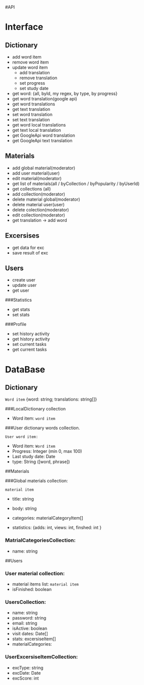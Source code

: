 #API	



# Interface



## Dictionary

- add word item
- remove word item
- update word item
  - add translation
  - remove translation
  - set progress
  - set study date
- get word: {all, byId, my regex, by type, by progress}
- get word translation(google api)
- get word translations
- get text translation
- set word translation
- set text translation
- get word local translations
- get text local translation
- get GoogleApi word translation
- get GoogleApi text translation



## Materials

- add global material(moderator)
- add user material(user)
- edit material(moderator)
- get list of materials(all / byCollection / byPopularity / byUserId)
- get collections (all)
- add collection(moderator)
- delete material global(moderator)
- delete material user(user)
- delete colection(moderator)
- edit collection(moderator)
- <dictionary>get translation -> add word



## Excersises

- get data for exc
- save result of exc



## Users

- create user
- update user
- get user



###Statistics

- get stats
- set stats



###Profile

- set history activity
- get history activity
- set current tasks
- get current tasks



# DataBase



## Dictionary



`Word item` {word: string; translations: string[]}

###LocalDictionary collection

- Word item: `word item`



###User dictionary words collection.

`User word item:`

- Word item: `Word item`
- Progress: Integer (min 0, max 100)
- Last study date: Date
- type: String ([word, phrase])



##Materials

###Global materials collection:

`material item`

- title: string

- body: string
- categories: materialCategoryItem[]
- statistics: {adds: int, views: int, finshed: int }



### MatrialCategoriesCollection:

- name: string



##Users

### User material collection:

- material items list: `material item`
- isFinished: boolean



### UsersCollection:

- name: string
- password: string
- email: string
- isActive: boolean
- visit dates: Date[]
- stats: excersiseItem[]
- materialCategories: 



### UserExcersiseItemCollection:

- excType: string
- excDate: Date
- excScore: int

